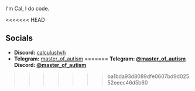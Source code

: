 I'm Cal, I do code.

<<<<<<< HEAD
## Socials
- **Discord:** [calculushvh](https://discord.com/users/1212410747813109861)
- **Telegram:** [master_of_autism](https://t.me/master_of_autism)
=======
**Telegram: [@master_of_autism](https://t.me/master_of_autism)**<br>
**Discord: [@master_of_autism](https://discord.com/users/1165302964093722697)**
>>>>>>> ba1bda93d8089dfe0607bd9d02552eeec46d5b60
